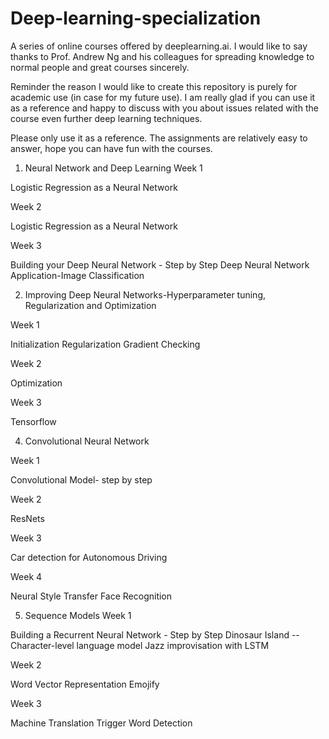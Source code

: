 # Deep-learning-specialization

A series of online courses offered by deeplearning.ai. I would like to say thanks to Prof. Andrew Ng and his colleagues for spreading knowledge to normal people and great courses sincerely.

Reminder
the reason I would like to create this repository is purely for academic use (in case for my future use). I am really glad if you can use it as a reference and happy to discuss with you about issues related with the course even further deep learning techniques.

Please only use it as a reference. The  assignments are relatively easy to answer, hope you can have fun with the courses.

1. Neural Network and Deep Learning
Week 1


Logistic Regression as a Neural Network

Week 2


Logistic Regression as a Neural Network

Week 3


Building your Deep Neural Network - Step by Step
Deep Neural Network Application-Image Classification

2. Improving Deep Neural Networks-Hyperparameter tuning, Regularization and Optimization

Week 1


Initialization
Regularization
Gradient Checking

Week 2

Optimization

Week 3


Tensorflow




4. Convolutional Neural Network

Week 1


Convolutional Model- step by step

Week 2


ResNets

Week 3


Car detection for Autonomous Driving

Week 4


Neural Style Transfer
Face Recognition


5. Sequence Models
Week 1

Building a Recurrent Neural Network - Step by Step
Dinosaur Island -- Character-level language model
Jazz improvisation with LSTM

Week 2

Word Vector Representation
Emojify

Week 3


Machine Translation
Trigger Word Detection
